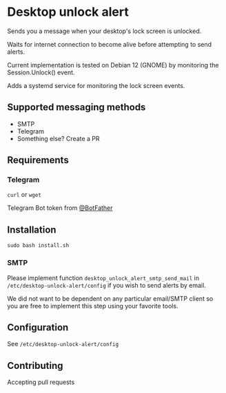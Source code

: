 # Desktop unlock alert

Sends you a message when your desktop's lock screen is unlocked.

Waits for internet connection to become alive before attempting to send alerts.

Current implementation is tested on Debian 12 (GNOME) by monitoring the
Session.Unlock() event.

Adds a systemd service for monitoring the lock screen events.

## Supported messaging methods

- SMTP
- Telegram
- Something else? Create a PR

## Requirements

### Telegram

`curl` or `wget`

Telegram Bot token from [@BotFather](https://telegram.me/BotFather)

## Installation

`sudo bash install.sh`

### SMTP

Please implement function `desktop_unlock_alert_smtp_send_mail` in
`/etc/desktop-unlock-alert/config` if you wish to send alerts by email.

We did not want to be dependent on any particular email/SMTP client so you are
free to implement this step using your favorite tools.

## Configuration

See `/etc/desktop-unlock-alert/config`

## Contributing

Accepting pull requests
